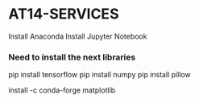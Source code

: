 # AT14-SERVICES

Install Anaconda
Install Jupyter Notebook

### Need to install the next libraries

pip install tensorflow
pip install numpy
pip install pillow

install -c conda-forge matplotlib
